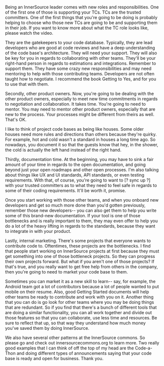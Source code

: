 Being an InnerSource leader comes with new roles and responsibilities. One of the first one of those is supporting your TCs. TCs are the trusted committers. One of the first things that you're going to be doing is probably helping to choose who those new TCs are going to be and supporting them in their job. If you want to know more about what the TC role looks like, please watch the video. 

They are the gatekeepers to your code database. Typically, they are lead developers who are good at code reviews and have a deep understanding of the code base's architecture. They will need your support. They will also be key for you in regards to collaborating with other teams. They'll be your right-hand person in regards to estimations and integrations. Remember to support them. They have some crazy new responsibilities and may need mentoring to help with those contributing teams. Developers are not often taught how to negotiate. I recommend the book Getting to Yes, and for you to use that with them. 

Secondly, other product owners. Now, you're going to be dealing with the other product owners, especially to meet new time commitments in regards to negotiation and collaboration. It takes time. You're going to need to mentor. You may need to mentor other product owners, especially that are new to the process. Your processes might be different from theirs as well. That's OK. 

I like to think of project code bases as being like houses. Some older houses need more rules and directions than others because they're quirky. For example, hot and cold wasn't a standard in houses a long time ago. So nowadays, you document it so that the guests know that hey, in the shower, the cold is actually the left hand instead of the right hand. 

Thirdly, documentation time. At the beginning, you may have to sink a fair amount of your time in regards to the open documentation, and going beyond just your open roadmaps and other open processes. I'm also talking about things like UX and UI standards, API standards, or even testing requirements. With that, of course, you're going to want to [? sync up ?] with your trusted committers as to what they need to feel safe in regards to some of their coding requirements. It'll be worth it, promise. 

Once you start working with those other teams, and when you onboard new developers and get so much more done than you'd gotten previously, remember those new developers-- you can also get them to help you write some of this brand-new documentation. If your tool is one of those bottlenecks and is really important to them, they may even offer to help you do a lot of the heavy lifting in regards to the standards, because they want to integrate in with your product. 

Lastly, internal marketing. There's some projects that everyone wants to contribute code to. Oftentimes, these projects are the bottlenecks. I find that people start working on InnerSource projects at first because they must get something into one of those bottleneck projects. So they can progress their own projects forward. But what if you aren't one of those projects? If that's true, and you really want to get free help from others in the company, then you're going to need to market your code base to them. 

Sometimes you can market it as a new skill to learn-- say, for example, the Android team got a lot of contributors because a lot of people wanted to put mobile on their resume. Also, good Getting Started documents will help other teams be ready to contribute and work with you on it. Another thing that you can do is go look for other teams where you may be doing things that are redundant. So if you find that there's a bunch of different tools that are doing a similar functionality, you can all work together and divide out those features so that you can collaborate, use less time and resources. Be sure to reflect that up, so that way they understand how much money you've saved them by doing InnerSource. 

We also have several other patterns at the InnerSource commons. So please go and check out innersourcecommons.org to learn more. Two really good examples that I can think of off the top of my head are the Code-a-Thon and doing different types of announcements saying that your code base is ready and open for business. Thank you. 